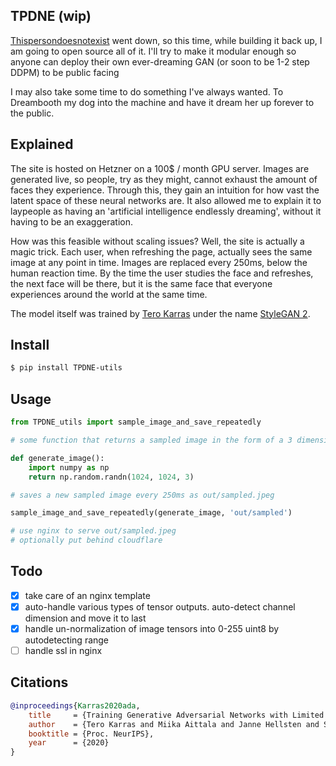 ## TPDNE (wip)

<a href="https://twitter.com/kasiababis/status/1379370542986330112">Thispersondoesnotexist</a> went down, so this time, while building it back up, I am going to open source all of it. I'll try to make it modular enough so anyone can deploy their own ever-dreaming GAN (or soon to be 1-2 step DDPM) to be public facing

I may also take some time to do something I've always wanted. To Dreambooth my dog into the machine and have it dream her up forever to the public.

## Explained

The site is hosted on Hetzner on a 100$ / month GPU server. Images are generated live, so people, try as they might, cannot exhaust the amount of faces they experience. Through this, they gain an intuition for how vast the latent space of these neural networks are. It also allowed me to explain it to laypeople as having an 'artificial intelligence endlessly dreaming', without it having to be an exaggeration.

How was this feasible without scaling issues? Well, the site is actually a magic trick. Each user, when refreshing the page, actually sees the same image at any point in time. Images are replaced every 250ms, below the human reaction time. By the time the user studies the face and refreshes, the next face will be there, but it is the same face that everyone experiences around the world at the same time.

The model itself was trained by <a href="https://research.nvidia.com/person/tero-karras">Tero Karras</a> under the name <a href="https://arxiv.org/abs/1912.04958">StyleGAN 2</a>.

## Install

```bash
$ pip install TPDNE-utils
```

## Usage

```python
from TPDNE_utils import sample_image_and_save_repeatedly

# some function that returns a sampled image in the form of a 3 dimensional ndarray

def generate_image():
    import numpy as np
    return np.random.randn(1024, 1024, 3)

# saves a new sampled image every 250ms as out/sampled.jpeg

sample_image_and_save_repeatedly(generate_image, 'out/sampled')

# use nginx to serve out/sampled.jpeg
# optionally put behind cloudflare
```

## Todo

- [x] take care of an nginx template
- [x] auto-handle various types of tensor outputs. auto-detect channel dimension and move it to last
- [x] handle un-normalization of image tensors into 0-255 uint8 by autodetecting range
- [ ] handle ssl in nginx

## Citations

```bibtex
@inproceedings{Karras2020ada,
    title     = {Training Generative Adversarial Networks with Limited Data},
    author    = {Tero Karras and Miika Aittala and Janne Hellsten and Samuli Laine and Jaakko Lehtinen and Timo Aila},
    booktitle = {Proc. NeurIPS},
    year      = {2020}
}
```
